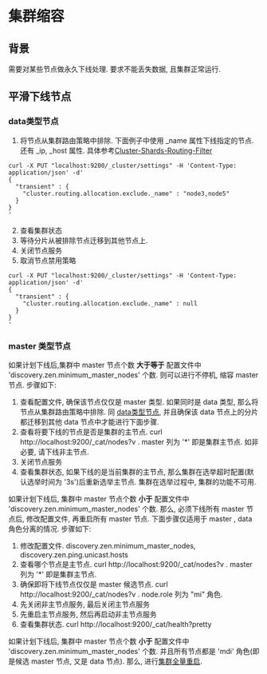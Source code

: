 # 集群缩容

## 背景

需要对某些节点做永久下线处理. 要求不能丢失数据, 且集群正常运行.

## 平滑下线节点

### data类型节点

1. 将节点从集群路由策略中排除. 下面例子中使用 _name 属性下线指定的节点. 还有 _ip, _host 属性. 具体参考[Cluster-Shards-Routing-Filter](../Modules/cluster.md)

  ```shell
  curl -X PUT "localhost:9200/_cluster/settings" -H 'Content-Type: application/json' -d'
  {
    "transient" : {
      "cluster.routing.allocation.exclude._name" : "node3,node5"
    }
  }
  '
  ```

2. 查看集群状态
3. 等待分片从被排除节点迁移到其他节点上.
4. 关闭节点服务
5. 取消节点禁用策略

  ```shell
  curl -X PUT "localhost:9200/_cluster/settings" -H 'Content-Type: application/json' -d'
  {
    "transient" : {
      "cluster.routing.allocation.exclude._name" : null
    }
  }
  '
  ```

### master 类型节点

如果计划下线后,集群中 master 节点个数 **大于等于** 配置文件中 'discovery.zen.minimum_master_nodes' 个数. 则可以进行不停机, 缩容 master 节点. 步骤如下:

1. 查看配置文件, 确保该节点仅仅是 master 类型. 如果同时是 data 类型, 那么将节点从集群路由策略中排除. 同 [data类型节点](#data类型节点), 并且确保该 data 节点上的分片都迁移到其他 data 节点中才能进行下面步骤.
2. 查看将要下线的节点是否是集群的主节点. curl http://localhost:9200/_cat/nodes?v . master 列为 '*' 即是集群主节点. 如非必要, 请下线非主节点.
3. 关闭节点服务
4. 查看集群状态, 如果下线的是当前集群的主节点, 那么集群在选举超时配置(默认选举时间为 '3s')后重新选举主节点. 集群在选举过程中, 集群的功能不可用.

如果计划下线后, 集群中 master 节点个数 **小于** 配置文件中 'discovery.zen.minimum_master_nodes' 个数. 那么, 必须下线所有 master 节点后, 修改配置文件, 再重启所有 master 节点. 下面步骤仅适用于 master , data 角色分离的情况. 步骤如下:

1. 修改配置文件. discovery.zen.minimum_master_nodes, discovery.zen.ping.unicast.hosts
2. 查看哪个节点是主节点. curl http://localhost:9200/_cat/nodes?v . master 列为 '*' 即是集群主节点.
3. 确保即将下线节点仅仅是 master 候选节点. curl http://localhost:9200/_cat/nodes?v . node.role 列为 "mi" 角色.
4. 先关闭非主节点服务, 最后关闭主节点服务
5. 先重启主节点服务, 然后再启动非主节点服务
6. 查看集群状态. curl http://localhost:9200/_cat/health?pretty

如果计划下线后, 集群中 master 节点个数 **小于** 配置文件中 'discovery.zen.minimum_master_nodes' 个数. 并且所有节点都是 'mdi' 角色(即是候选 master 节点, 又是 data 节点). 那么, 进行[集群全量重启](./cluster-all-restart.md).
